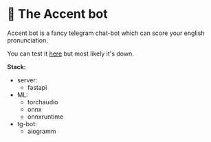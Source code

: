 # 🤖 The Accent bot
Accent bot is a fancy telegram chat-bot which can score your english pronunciation.

You can test it [here](https://t.me/en_accent_bot) but most likely it's down.

**Stack:**
- server:
  - fastapi
- ML:
  - torchaudio
  - onnx
  - onnxruntime
- tg-bot:
  - aiogramm
